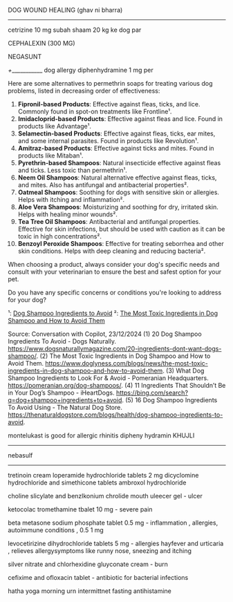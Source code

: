 DOG WOUND HEALING (ghav ni bharra)
_________________________________ 
cetrizine 10 mg 
subah shaam
20 kg ke dog par 

CEPHALEXIN (300 MG) 





NEGASUNT

_+____________
dog allergy diphenhydramine 1 mg per 


Here are some alternatives to permethrin soaps for treating various dog problems, listed in decreasing order of effectiveness:

1. **Fipronil-based Products**: Effective against fleas, ticks, and lice. Commonly found in spot-on treatments like Frontline¹.
2. **Imidacloprid-based Products**: Effective against fleas and lice. Found in products like Advantage¹.
3. **Selamectin-based Products**: Effective against fleas, ticks, ear mites, and some internal parasites. Found in products like Revolution¹.
4. **Amitraz-based Products**: Effective against ticks and mites. Found in products like Mitaban¹.
5. **Pyrethrin-based Shampoos**: Natural insecticide effective against fleas and ticks. Less toxic than permethrin¹.
6. **Neem Oil Shampoos**: Natural alternative effective against fleas, ticks, and mites. Also has antifungal and antibacterial properties².
7. **Oatmeal Shampoos**: Soothing for dogs with sensitive skin or allergies. Helps with itching and inflammation².
8. **Aloe Vera Shampoos**: Moisturizing and soothing for dry, irritated skin. Helps with healing minor wounds².
9. **Tea Tree Oil Shampoos**: Antibacterial and antifungal properties. Effective for skin infections, but should be used with caution as it can be toxic in high concentrations².
10. **Benzoyl Peroxide Shampoos**: Effective for treating seborrhea and other skin conditions. Helps with deep cleaning and reducing bacteria².

When choosing a product, always consider your dog's specific needs and consult with your veterinarian to ensure the best and safest option for your pet.

Do you have any specific concerns or conditions you're looking to address for your dog?

¹: [Dog Shampoo Ingredients to Avoid](https://www.dogsnaturallymagazine.com/20-ingredients-dont-want-dogs-shampoo/)
²: [The Most Toxic Ingredients in Dog Shampoo and How to Avoid Them](https://www.doglyness.com/blogs/news/the-most-toxic-ingredients-in-dog-shampoo-and-how-to-avoid-them)

Source: Conversation with Copilot, 23/12/2024
(1) 20 Dog Shampoo Ingredients To Avoid - Dogs Naturally. https://www.dogsnaturallymagazine.com/20-ingredients-dont-want-dogs-shampoo/.
(2) The Most Toxic Ingredients in Dog Shampoo and How to Avoid Them. https://www.doglyness.com/blogs/news/the-most-toxic-ingredients-in-dog-shampoo-and-how-to-avoid-them.
(3) What Dog Shampoo Ingredients to Look For & Avoid - Pomeranian Headquarters. https://pomeranian.org/dog-shampoos/.
(4) 11 Ingredients That Shouldn’t Be in Your Dog’s Shampoo - iHeartDogs. https://bing.com/search?q=dog+shampoo+ingredients+to+avoid.
(5) 16 Dog Shampoo Ingredients To Avoid Using - The Natural Dog Store. https://thenaturaldogstore.com/blogs/health/dog-shampoo-ingredients-to-avoid.


montelukast is good for allergic rhinitis
 dipheny hydramin 
KHUJLI
______________

nebasulf

__________________

tretinoin cream 
loperamide  hydrochloride tablets 2 mg
dicyclomine hydrochloride  and simethicone tablets
ambroxol hydrochloride 

choline slicylate and benzlkonium chrolide mouth uleecer gel  - ulcer 

ketocolac tromethamine tbalet 10 mg  - severe pain 

beta metasone sodium phosphate tablet 0.5 mg  - inflammation , allergies, autoimmune conditions , 0.5 1 mg


levocetirizine dihydrochloride tablets 5 mg - allergies hayfever and urticaria , relieves allergysymptoms like runny nose, sneezing and itching 


silver nitrate and chlorhexidine gluyconate cream - burn 

cefixime and ofloxacin tablet - antibiotic for bacterial infections 


hatha yoga 
morning urn 
intermittnet fasting
antihistamine